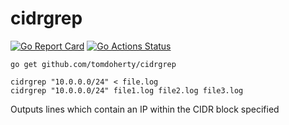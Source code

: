 # cidrgrep

[![Go Report Card](https://goreportcard.com/badge/github.com/tomdoherty/cidrgrep)](https://goreportcard.com/report/github.com/tomdoherty/cidrgrep)
[![Go Actions Status](https://github.com/tomdoherty/cidrgrep/workflows/Go/badge.svg)](https://github.com/tomdoherty/cidrgrep/actions)


```shell
go get github.com/tomdoherty/cidrgrep

cidrgrep "10.0.0.0/24" < file.log
cidrgrep "10.0.0.0/24" file1.log file2.log file3.log
```

Outputs lines which contain an IP within the CIDR block specified
